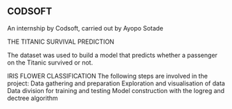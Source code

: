 ## CODSOFT
An internship by Codsoft, carried out by Ayopo Sotade


THE TITANIC SURVIVAL PREDICTION

The dataset was used to build a model that predicts whether a
passenger on the Titanic survived or not. 


IRIS FLOWER CLASSIFICATION
The following steps are involved in the project:
Data gathering and preparation
Exploration and visualisation of data
Data division for training and testing
Model construction with the logreg and dectree algorithm
